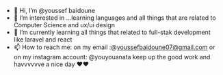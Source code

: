 - 👋 Hi, I’m @youssef baidoune
- 👀 I’m interested in ...learning languages and all things that are related to Computer Science and ux/ui design
- 🌱 I’m currently learning all things that related to full-stak development like laravel and react 
- 📫 How to reach me: on my email :@youssefbaidoune07@gmail.com or  on my instagram account: @youyouanata
keep up the good work and havvvvvve a nice day ❤❤ 
